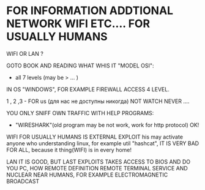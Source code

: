 # FOR INFORMATION ADDTIONAL NETWORK WIFI ETC.... FOR USUALLY HUMANS

WIFI OR LAN ?

GOTO BOOK AND READING WHAT WHIS IT "MODEL OSI":
  - all 7 levels (may be > ... )

IN OS "WINDOWS", FOR EXAMPLE FIREWALL ACCESS 4 LEVEL.

1 , 2 ,3 - FOR us (для нас не доступны никогда) NOT WATCH NEVER ....

YOU ONLY SNIFF OWN TRAFFIC WITH HELP PROGRAMS:
 - "WIRESHARK"(old program may be not work, work for http protocol)
OK!


WIFI FOR USUALLY HUMANS IS EXTERNAL EXPLOIT his may activate anyone who understanding linux, for example util "hashcat", IT IS VERY BAD FOR ALL, because it thing(WIFI) is in every home!


LAN IT IS GOOD, BUT LAST EXPLOITS TAKES ACCESS TO BIOS AND DO YOU PC, HOW REMOTE DEFINITION REMOTE TERMINAL SERVICE AND NUCLEAR NEAR HUMANS, FOR EXAMPLE ELECTROMAGNETIC BROADCAST








